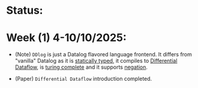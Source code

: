 # Status:

# Week (1) 4-10/10/2025:

* (Note) `DDlog` is just a Datalog flavored language frontend. It differs from "vanilla" Datalog as it is [statically typed](https://github.com/vmware-archive/differential-datalog/blob/master/doc/tutorial/tutorial.md#hello-world-in-ddlog), it compiles to [Differential Dataflow](https://github.com/vmware-archive/differential-datalog/blob/master/doc/tutorial/tutorial.md#relation-transformers), is [turing complete](https://github.com/vmware-archive/differential-datalog/issues/824) and it supports [negation](https://github.com/vmware-archive/differential-datalog/blob/master/doc/tutorial/tutorial.md#negations-and-antijoins).

* (Paper) `Differential Dataflow`  introduction completed.



